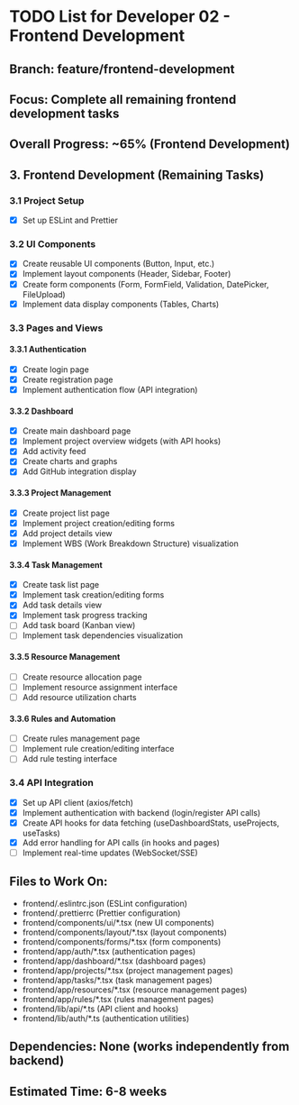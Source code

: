 # TODO List for Developer 02 - Frontend Development
## Branch: feature/frontend-development
## Focus: Complete all remaining frontend development tasks

## Overall Progress: ~65% (Frontend Development)

## 3. Frontend Development (Remaining Tasks)

### 3.1 Project Setup
- [x] Set up ESLint and Prettier

### 3.2 UI Components
- [x] Create reusable UI components (Button, Input, etc.)
- [x] Implement layout components (Header, Sidebar, Footer)
- [x] Create form components (Form, FormField, Validation, DatePicker, FileUpload)
- [x] Implement data display components (Tables, Charts)

### 3.3 Pages and Views
#### 3.3.1 Authentication
- [x] Create login page
- [x] Create registration page
- [x] Implement authentication flow (API integration)

#### 3.3.2 Dashboard
- [x] Create main dashboard page
- [x] Implement project overview widgets (with API hooks)
- [x] Add activity feed
- [x] Create charts and graphs
- [x] Add GitHub integration display

#### 3.3.3 Project Management
- [x] Create project list page
- [x] Implement project creation/editing forms
- [x] Add project details view
- [x] Implement WBS (Work Breakdown Structure) visualization

#### 3.3.4 Task Management
- [x] Create task list page
- [x] Implement task creation/editing forms
- [x] Add task details view
- [x] Implement task progress tracking
- [ ] Add task board (Kanban view)
- [ ] Implement task dependencies visualization

#### 3.3.5 Resource Management
- [ ] Create resource allocation page
- [ ] Implement resource assignment interface
- [ ] Add resource utilization charts

#### 3.3.6 Rules and Automation
- [ ] Create rules management page
- [ ] Implement rule creation/editing interface
- [ ] Add rule testing interface

### 3.4 API Integration
- [x] Set up API client (axios/fetch)
- [x] Implement authentication with backend (login/register API calls)
- [x] Create API hooks for data fetching (useDashboardStats, useProjects, useTasks)
- [x] Add error handling for API calls (in hooks and pages)
- [ ] Implement real-time updates (WebSocket/SSE)

## Files to Work On:
- frontend/.eslintrc.json (ESLint configuration)
- frontend/.prettierrc (Prettier configuration)
- frontend/components/ui/*.tsx (new UI components)
- frontend/components/layout/*.tsx (layout components)
- frontend/components/forms/*.tsx (form components)
- frontend/app/auth/*.tsx (authentication pages)
- frontend/app/dashboard/*.tsx (dashboard pages)
- frontend/app/projects/*.tsx (project management pages)
- frontend/app/tasks/*.tsx (task management pages)
- frontend/app/resources/*.tsx (resource management pages)
- frontend/app/rules/*.tsx (rules management pages)
- frontend/lib/api/*.ts (API client and hooks)
- frontend/lib/auth/*.ts (authentication utilities)

## Dependencies: None (works independently from backend)
## Estimated Time: 6-8 weeks
